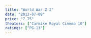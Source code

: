 ```yaml
---
title: "World War Z 2"
date: "2013-07-09"
price: "7.75"
theaters: ["Carmike Royal Cinema 10"]
ratings: ["PG-13"]
---
```

